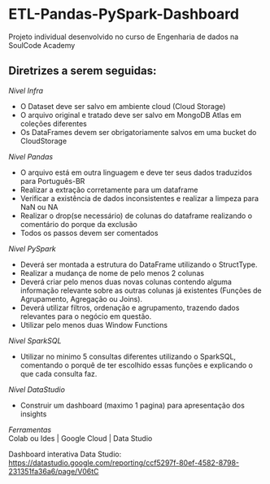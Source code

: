# ETL-Pandas-PySpark-Dashboard

Projeto individual desenvolvido no curso de Engenharia de dados na SoulCode Academy

## Diretrizes a serem seguidas:

*Nivel Infra*
* O Dataset deve ser salvo em ambiente cloud (Cloud Storage)
* O arquivo original e tratado deve ser salvo em MongoDB Atlas em coleções diferentes
* Os DataFrames devem ser obrigatoriamente salvos em uma bucket do CloudStorage

*Nivel Pandas*
* O arquivo está em outra linguagem e deve ter seus dados traduzidos para Português-BR
* Realizar a extração corretamente para um dataframe
* Verificar a existência de dados inconsistentes e realizar a limpeza para NaN ou NA
* Realizar o drop(se necessário) de colunas do dataframe realizando o comentário do porque da exclusão 
* Todos os passos devem ser comentados

*Nivel PySpark*
* Deverá ser montada a estrutura do DataFrame utilizando o StructType.
* Realizar a mudança de nome de pelo menos 2 colunas
* Deverá criar pelo menos duas novas colunas contendo alguma informação relevante sobre as outras colunas já existentes (Funções de Agrupamento, Agregação ou Joins).
* Deverá utilizar filtros, ordenação e agrupamento, trazendo dados relevantes para o negócio em questão. 
* Utilizar pelo menos duas Window Functions

*Nivel SparkSQL*
* Utilizar no minimo 5 consultas diferentes utilizando o SparkSQL, comentando o porquê de ter escolhido essas funções e explicando o que cada consulta faz.

*Nível DataStudio*
* Construir um dashboard (maximo 1 pagina) para apresentação dos insights

*Ferramentas*\
Colab ou Ides | Google Cloud | Data Studio

Dashboard interativa Data Studio: https://datastudio.google.com/reporting/ccf5297f-80ef-4582-8798-231351fa36a6/page/V06tC
